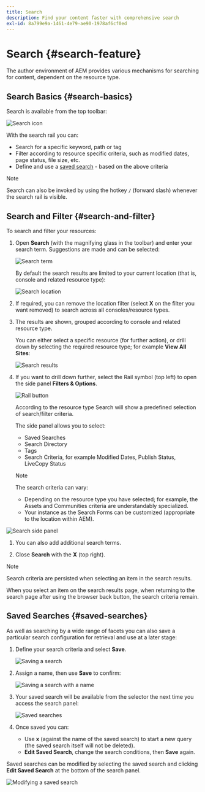 ```yaml
---
title: Search
description: Find your content faster with comprehensive search
exl-id: 8a799e9a-1461-4e79-ae90-1978af6cf0ed
---
```

# Search {#search-feature}

The author environment of AEM provides various mechanisms for searching for content, dependent on the resource type.

## Search Basics {#search-basics}

Search is available from the top toolbar:

![Search icon](/help/sites-cloud/authoring/assets/search-icon.png)

With the search rail you can:

* Search for a specific keyword, path or tag
* Filter according to resource specific criteria, such as modified dates, page status, file size, etc.
* Define and use a [saved search](#saved-searches) - based on the above criteria

>[!NOTE]
>
>Search can also be invoked by using the hotkey `/` (forward slash) whenever the search rail is visible.

## Search and Filter {#search-and-filter}

To search and filter your resources:

1. Open **Search** (with the magnifying glass in the toolbar) and enter your search term. Suggestions are made and can be selected:

   ![Search term](/help/sites-cloud/authoring/assets/search-term.png)

   By default the search results are limited to your current location (that is, console and related resource type):

   ![Search location](/help/sites-cloud/authoring/assets/search-term-location.png)

1. If required, you can remove the location filter (select **X** on the filter you want removed) to search across all consoles/resource types.
1. The results are shown, grouped according to console and related resource type.

   You can either select a specific resource (for further action), or drill down by selecting the required resource type; for example **View All Sites**:

   ![Search results](/help/sites-cloud/authoring/assets/search-results.png)

1. If you want to drill down further, select the Rail symbol (top left) to open the side panel **Filters & Options**.

   ![Rail button](/help/sites-cloud/authoring/assets/rail-button.png)

   According to the resource type Search will show a predefined selection of search/filter criteria.

   The side panel allows you to select:

    * Saved Searches
    * Search Directory
    * Tags
    * Search Criteria, for example Modified Dates, Publish Status, LiveCopy Status

   >[!NOTE]
   >
   >The search criteria can vary:
   >
   >* Depending on the resource type you have selected; for example, the Assets and Communities criteria are understandably specialized.
   >* Your instance as the Search Forms can be customized (appropriate to the location within AEM).
   
  <!--
  >* Your instance as the [Search Forms](/help/sites-administering/search-forms.md) can be customized (appropriate to the location within AEM).
  -->

   ![Search side panel](/help/sites-cloud/authoring/assets/search-side-panel.png)

1. You can also add additional search terms.

1. Close **Search** with the **X** (top right).

>[!NOTE]
>
>Search criteria are persisted when selecting an item in the search results.
>
>When you select an item on the search results page, when returning to the search page after using the browser back button, the search criteria remain.

## Saved Searches {#saved-searches}

As well as searching by a wide range of facets you can also save a particular search configuration for retrieval and use at a later stage:

1. Define your search criteria and select **Save**.

   ![Saving a search](/help/sites-cloud/authoring/assets/search-side-panel.png)

1. Assign a name, then use **Save** to confirm:

   ![Saving a search with a name](/help/sites-cloud/authoring/assets/search-save-name.png)

1. Your saved search will be available from the selector the next time you access the search panel:

   ![Saved searches](/help/sites-cloud/authoring/assets/saved-searches.png)

1. Once saved you can:

    * Use **x** (against the name of the saved search) to start a new query (the saved search itself will not be deleted).
    * **Edit Saved Search**, change the search conditions, then **Save** again.

Saved searches can be modified by selecting the saved search and clicking **Edit Saved Search** at the bottom of the search panel.

![Modifying a saved search](/help/sites-cloud/authoring/assets/saved-searches-modify.png)
